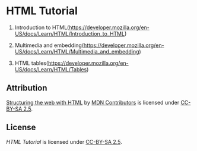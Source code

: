 # HTML Tutorial

1. Introduction to HTML(https://developer.mozilla.org/en-US/docs/Learn/HTML/Introduction_to_HTML)

2. Multimedia and embedding(https://developer.mozilla.org/en-US/docs/Learn/HTML/Multimedia_and_embedding)

3. HTML tables(https://developer.mozilla.org/en-US/docs/Learn/HTML/Tables)


## Attribution

[Structuring the web with HTML](https://developer.mozilla.org/en-US/docs/Learn/HTML) by [MDN Contributors](https://developer.mozilla.org/en-US/docs/Learn/HTML/contributors.txt) is licensed under [CC-BY-SA 2.5](https://creativecommons.org/licenses/by-sa/2.5/).

## License

_HTML Tutorial_ is licensed under [CC-BY-SA 2.5](https://creativecommons.org/licenses/by-sa/2.5/).
